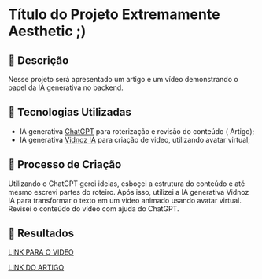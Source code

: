 # Título do Projeto Extremamente Aesthetic ;)

## 📒 Descrição
Nesse projeto será apresentado um artigo e um vídeo demonstrando o papel da IA generativa no backend.

## 🤖 Tecnologias Utilizadas
* IA generativa [ChatGPT](https://chat.openai.com/) para roterização e revisão do conteúdo ( Artigo);
* IA generativa [Vidnoz IA](https://aiapp-pt.vidnoz.com/) para criação de video, utilizando avatar virtual;

## 🧐 Processo de Criação
Utilizando o ChatGPT gerei ideias, esboçei a estrutura do conteúdo e até mesmo escrevi partes do roteiro.
Após isso, utilizei a IA generativa Vidnoz IA para transformar o texto em um vídeo animado usando avatar virtual.
Revisei o conteúdo do vídeo com ajuda do ChatGPT.

## 🚀 Resultados
[LINK PARA O VIDEO](https://share.vidnoz.com/aishare-WBSnXSWlqvj7UpC7mzuFnbQ517125408243226020)

[LINK DO ARTIGO](https://github.com/AlvaroLuisLobato/lab-natty-or-not/blob/main/artigo.md)
